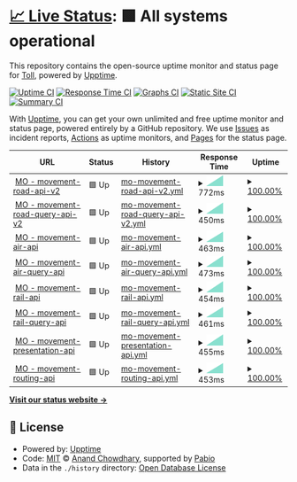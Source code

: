 # [📈 Live Status](https://demo.upptime.js.org): <!--live status--> **🟩 All systems operational**

This repository contains the open-source uptime monitor and status page for [Toll](https://www.toll.no), powered by [Upptime](https://github.com/upptime/upptime).

[![Uptime CI](https://github.com/toll/toll-api-status/workflows/Uptime%20CI/badge.svg)](https://github.com/toll/toll-api-status/actions?query=workflow%3A%22Uptime+CI%22)
[![Response Time CI](https://github.com/toll/toll-api-status/workflows/Response%20Time%20CI/badge.svg)](https://github.com/toll/toll-api-status/actions?query=workflow%3A%22Response+Time+CI%22)
[![Graphs CI](https://github.com/toll/toll-api-status/workflows/Graphs%20CI/badge.svg)](https://github.com/toll/toll-api-status/actions?query=workflow%3A%22Graphs+CI%22)
[![Static Site CI](https://github.com/toll/toll-api-status/workflows/Static%20Site%20CI/badge.svg)](https://github.com/toll/toll-api-status/actions?query=workflow%3A%22Static+Site+CI%22)
[![Summary CI](https://github.com/toll/toll-api-status/workflows/Summary%20CI/badge.svg)](https://github.com/toll/toll-api-status/actions?query=workflow%3A%22Summary+CI%22)

With [Upptime](https://upptime.js.org), you can get your own unlimited and free uptime monitor and status page, powered entirely by a GitHub repository. We use [Issues](https://github.com/toll/toll-api-status/issues) as incident reports, [Actions](https://github.com/toll/toll-api-status/actions) as uptime monitors, and [Pages](https://demo.upptime.js.org) for the status page.

<!--start: status pages-->
<!-- This summary is generated by Upptime (https://github.com/upptime/upptime) -->
<!-- Do not edit this manually, your changes will be overwritten -->
<!-- prettier-ignore -->
| URL | Status | History | Response Time | Uptime |
| --- | ------ | ------- | ------------- | ------ |
| <img alt="" src="https://icons.duckduckgo.com/ip3/api.toll.no.ico" height="13"> [MO - movement-road-api-v2](https://api.toll.no/api/movement/road/v2/swagger-ui/index.html) | 🟩 Up | [mo-movement-road-api-v2.yml](https://github.com/toll/toll-api-status/commits/HEAD/history/mo-movement-road-api-v2.yml) | <details><summary><img alt="Response time graph" src="./graphs/mo-movement-road-api-v2/response-time-week.png" height="20"> 772ms</summary><br><a href="https://demo.upptime.js.org/history/mo-movement-road-api-v2"><img alt="Response time 772" src="https://img.shields.io/endpoint?url=https%3A%2F%2Fraw.githubusercontent.com%2Ftoll%2Ftoll-api-status%2FHEAD%2Fapi%2Fmo-movement-road-api-v2%2Fresponse-time.json"></a><br><a href="https://demo.upptime.js.org/history/mo-movement-road-api-v2"><img alt="24-hour response time 772" src="https://img.shields.io/endpoint?url=https%3A%2F%2Fraw.githubusercontent.com%2Ftoll%2Ftoll-api-status%2FHEAD%2Fapi%2Fmo-movement-road-api-v2%2Fresponse-time-day.json"></a><br><a href="https://demo.upptime.js.org/history/mo-movement-road-api-v2"><img alt="7-day response time 772" src="https://img.shields.io/endpoint?url=https%3A%2F%2Fraw.githubusercontent.com%2Ftoll%2Ftoll-api-status%2FHEAD%2Fapi%2Fmo-movement-road-api-v2%2Fresponse-time-week.json"></a><br><a href="https://demo.upptime.js.org/history/mo-movement-road-api-v2"><img alt="30-day response time 772" src="https://img.shields.io/endpoint?url=https%3A%2F%2Fraw.githubusercontent.com%2Ftoll%2Ftoll-api-status%2FHEAD%2Fapi%2Fmo-movement-road-api-v2%2Fresponse-time-month.json"></a><br><a href="https://demo.upptime.js.org/history/mo-movement-road-api-v2"><img alt="1-year response time 772" src="https://img.shields.io/endpoint?url=https%3A%2F%2Fraw.githubusercontent.com%2Ftoll%2Ftoll-api-status%2FHEAD%2Fapi%2Fmo-movement-road-api-v2%2Fresponse-time-year.json"></a></details> | <details><summary><a href="https://demo.upptime.js.org/history/mo-movement-road-api-v2">100.00%</a></summary><a href="https://demo.upptime.js.org/history/mo-movement-road-api-v2"><img alt="All-time uptime 100.00%" src="https://img.shields.io/endpoint?url=https%3A%2F%2Fraw.githubusercontent.com%2Ftoll%2Ftoll-api-status%2FHEAD%2Fapi%2Fmo-movement-road-api-v2%2Fuptime.json"></a><br><a href="https://demo.upptime.js.org/history/mo-movement-road-api-v2"><img alt="24-hour uptime 100.00%" src="https://img.shields.io/endpoint?url=https%3A%2F%2Fraw.githubusercontent.com%2Ftoll%2Ftoll-api-status%2FHEAD%2Fapi%2Fmo-movement-road-api-v2%2Fuptime-day.json"></a><br><a href="https://demo.upptime.js.org/history/mo-movement-road-api-v2"><img alt="7-day uptime 100.00%" src="https://img.shields.io/endpoint?url=https%3A%2F%2Fraw.githubusercontent.com%2Ftoll%2Ftoll-api-status%2FHEAD%2Fapi%2Fmo-movement-road-api-v2%2Fuptime-week.json"></a><br><a href="https://demo.upptime.js.org/history/mo-movement-road-api-v2"><img alt="30-day uptime 100.00%" src="https://img.shields.io/endpoint?url=https%3A%2F%2Fraw.githubusercontent.com%2Ftoll%2Ftoll-api-status%2FHEAD%2Fapi%2Fmo-movement-road-api-v2%2Fuptime-month.json"></a><br><a href="https://demo.upptime.js.org/history/mo-movement-road-api-v2"><img alt="1-year uptime 100.00%" src="https://img.shields.io/endpoint?url=https%3A%2F%2Fraw.githubusercontent.com%2Ftoll%2Ftoll-api-status%2FHEAD%2Fapi%2Fmo-movement-road-api-v2%2Fuptime-year.json"></a></details>
| <img alt="" src="https://icons.duckduckgo.com/ip3/api.toll.no.ico" height="13"> [MO - movement-road-query-api-v2](https://api.toll.no/api/movement/road/status/v2/swagger-ui/index.html) | 🟩 Up | [mo-movement-road-query-api-v2.yml](https://github.com/toll/toll-api-status/commits/HEAD/history/mo-movement-road-query-api-v2.yml) | <details><summary><img alt="Response time graph" src="./graphs/mo-movement-road-query-api-v2/response-time-week.png" height="20"> 450ms</summary><br><a href="https://demo.upptime.js.org/history/mo-movement-road-query-api-v2"><img alt="Response time 450" src="https://img.shields.io/endpoint?url=https%3A%2F%2Fraw.githubusercontent.com%2Ftoll%2Ftoll-api-status%2FHEAD%2Fapi%2Fmo-movement-road-query-api-v2%2Fresponse-time.json"></a><br><a href="https://demo.upptime.js.org/history/mo-movement-road-query-api-v2"><img alt="24-hour response time 450" src="https://img.shields.io/endpoint?url=https%3A%2F%2Fraw.githubusercontent.com%2Ftoll%2Ftoll-api-status%2FHEAD%2Fapi%2Fmo-movement-road-query-api-v2%2Fresponse-time-day.json"></a><br><a href="https://demo.upptime.js.org/history/mo-movement-road-query-api-v2"><img alt="7-day response time 450" src="https://img.shields.io/endpoint?url=https%3A%2F%2Fraw.githubusercontent.com%2Ftoll%2Ftoll-api-status%2FHEAD%2Fapi%2Fmo-movement-road-query-api-v2%2Fresponse-time-week.json"></a><br><a href="https://demo.upptime.js.org/history/mo-movement-road-query-api-v2"><img alt="30-day response time 450" src="https://img.shields.io/endpoint?url=https%3A%2F%2Fraw.githubusercontent.com%2Ftoll%2Ftoll-api-status%2FHEAD%2Fapi%2Fmo-movement-road-query-api-v2%2Fresponse-time-month.json"></a><br><a href="https://demo.upptime.js.org/history/mo-movement-road-query-api-v2"><img alt="1-year response time 450" src="https://img.shields.io/endpoint?url=https%3A%2F%2Fraw.githubusercontent.com%2Ftoll%2Ftoll-api-status%2FHEAD%2Fapi%2Fmo-movement-road-query-api-v2%2Fresponse-time-year.json"></a></details> | <details><summary><a href="https://demo.upptime.js.org/history/mo-movement-road-query-api-v2">100.00%</a></summary><a href="https://demo.upptime.js.org/history/mo-movement-road-query-api-v2"><img alt="All-time uptime 100.00%" src="https://img.shields.io/endpoint?url=https%3A%2F%2Fraw.githubusercontent.com%2Ftoll%2Ftoll-api-status%2FHEAD%2Fapi%2Fmo-movement-road-query-api-v2%2Fuptime.json"></a><br><a href="https://demo.upptime.js.org/history/mo-movement-road-query-api-v2"><img alt="24-hour uptime 100.00%" src="https://img.shields.io/endpoint?url=https%3A%2F%2Fraw.githubusercontent.com%2Ftoll%2Ftoll-api-status%2FHEAD%2Fapi%2Fmo-movement-road-query-api-v2%2Fuptime-day.json"></a><br><a href="https://demo.upptime.js.org/history/mo-movement-road-query-api-v2"><img alt="7-day uptime 100.00%" src="https://img.shields.io/endpoint?url=https%3A%2F%2Fraw.githubusercontent.com%2Ftoll%2Ftoll-api-status%2FHEAD%2Fapi%2Fmo-movement-road-query-api-v2%2Fuptime-week.json"></a><br><a href="https://demo.upptime.js.org/history/mo-movement-road-query-api-v2"><img alt="30-day uptime 100.00%" src="https://img.shields.io/endpoint?url=https%3A%2F%2Fraw.githubusercontent.com%2Ftoll%2Ftoll-api-status%2FHEAD%2Fapi%2Fmo-movement-road-query-api-v2%2Fuptime-month.json"></a><br><a href="https://demo.upptime.js.org/history/mo-movement-road-query-api-v2"><img alt="1-year uptime 100.00%" src="https://img.shields.io/endpoint?url=https%3A%2F%2Fraw.githubusercontent.com%2Ftoll%2Ftoll-api-status%2FHEAD%2Fapi%2Fmo-movement-road-query-api-v2%2Fuptime-year.json"></a></details>
| <img alt="" src="https://icons.duckduckgo.com/ip3/api.toll.no.ico" height="13"> [MO - movement-air-api](https://api.toll.no/api/movement/air/v1/swagger-ui/index.html) | 🟩 Up | [mo-movement-air-api.yml](https://github.com/toll/toll-api-status/commits/HEAD/history/mo-movement-air-api.yml) | <details><summary><img alt="Response time graph" src="./graphs/mo-movement-air-api/response-time-week.png" height="20"> 463ms</summary><br><a href="https://demo.upptime.js.org/history/mo-movement-air-api"><img alt="Response time 463" src="https://img.shields.io/endpoint?url=https%3A%2F%2Fraw.githubusercontent.com%2Ftoll%2Ftoll-api-status%2FHEAD%2Fapi%2Fmo-movement-air-api%2Fresponse-time.json"></a><br><a href="https://demo.upptime.js.org/history/mo-movement-air-api"><img alt="24-hour response time 463" src="https://img.shields.io/endpoint?url=https%3A%2F%2Fraw.githubusercontent.com%2Ftoll%2Ftoll-api-status%2FHEAD%2Fapi%2Fmo-movement-air-api%2Fresponse-time-day.json"></a><br><a href="https://demo.upptime.js.org/history/mo-movement-air-api"><img alt="7-day response time 463" src="https://img.shields.io/endpoint?url=https%3A%2F%2Fraw.githubusercontent.com%2Ftoll%2Ftoll-api-status%2FHEAD%2Fapi%2Fmo-movement-air-api%2Fresponse-time-week.json"></a><br><a href="https://demo.upptime.js.org/history/mo-movement-air-api"><img alt="30-day response time 463" src="https://img.shields.io/endpoint?url=https%3A%2F%2Fraw.githubusercontent.com%2Ftoll%2Ftoll-api-status%2FHEAD%2Fapi%2Fmo-movement-air-api%2Fresponse-time-month.json"></a><br><a href="https://demo.upptime.js.org/history/mo-movement-air-api"><img alt="1-year response time 463" src="https://img.shields.io/endpoint?url=https%3A%2F%2Fraw.githubusercontent.com%2Ftoll%2Ftoll-api-status%2FHEAD%2Fapi%2Fmo-movement-air-api%2Fresponse-time-year.json"></a></details> | <details><summary><a href="https://demo.upptime.js.org/history/mo-movement-air-api">100.00%</a></summary><a href="https://demo.upptime.js.org/history/mo-movement-air-api"><img alt="All-time uptime 100.00%" src="https://img.shields.io/endpoint?url=https%3A%2F%2Fraw.githubusercontent.com%2Ftoll%2Ftoll-api-status%2FHEAD%2Fapi%2Fmo-movement-air-api%2Fuptime.json"></a><br><a href="https://demo.upptime.js.org/history/mo-movement-air-api"><img alt="24-hour uptime 100.00%" src="https://img.shields.io/endpoint?url=https%3A%2F%2Fraw.githubusercontent.com%2Ftoll%2Ftoll-api-status%2FHEAD%2Fapi%2Fmo-movement-air-api%2Fuptime-day.json"></a><br><a href="https://demo.upptime.js.org/history/mo-movement-air-api"><img alt="7-day uptime 100.00%" src="https://img.shields.io/endpoint?url=https%3A%2F%2Fraw.githubusercontent.com%2Ftoll%2Ftoll-api-status%2FHEAD%2Fapi%2Fmo-movement-air-api%2Fuptime-week.json"></a><br><a href="https://demo.upptime.js.org/history/mo-movement-air-api"><img alt="30-day uptime 100.00%" src="https://img.shields.io/endpoint?url=https%3A%2F%2Fraw.githubusercontent.com%2Ftoll%2Ftoll-api-status%2FHEAD%2Fapi%2Fmo-movement-air-api%2Fuptime-month.json"></a><br><a href="https://demo.upptime.js.org/history/mo-movement-air-api"><img alt="1-year uptime 100.00%" src="https://img.shields.io/endpoint?url=https%3A%2F%2Fraw.githubusercontent.com%2Ftoll%2Ftoll-api-status%2FHEAD%2Fapi%2Fmo-movement-air-api%2Fuptime-year.json"></a></details>
| <img alt="" src="https://icons.duckduckgo.com/ip3/api.toll.no.ico" height="13"> [MO - movement-air-query-api](https://api.toll.no/api/movement/air/status/v1/swagger-ui/index.html) | 🟩 Up | [mo-movement-air-query-api.yml](https://github.com/toll/toll-api-status/commits/HEAD/history/mo-movement-air-query-api.yml) | <details><summary><img alt="Response time graph" src="./graphs/mo-movement-air-query-api/response-time-week.png" height="20"> 473ms</summary><br><a href="https://demo.upptime.js.org/history/mo-movement-air-query-api"><img alt="Response time 473" src="https://img.shields.io/endpoint?url=https%3A%2F%2Fraw.githubusercontent.com%2Ftoll%2Ftoll-api-status%2FHEAD%2Fapi%2Fmo-movement-air-query-api%2Fresponse-time.json"></a><br><a href="https://demo.upptime.js.org/history/mo-movement-air-query-api"><img alt="24-hour response time 473" src="https://img.shields.io/endpoint?url=https%3A%2F%2Fraw.githubusercontent.com%2Ftoll%2Ftoll-api-status%2FHEAD%2Fapi%2Fmo-movement-air-query-api%2Fresponse-time-day.json"></a><br><a href="https://demo.upptime.js.org/history/mo-movement-air-query-api"><img alt="7-day response time 473" src="https://img.shields.io/endpoint?url=https%3A%2F%2Fraw.githubusercontent.com%2Ftoll%2Ftoll-api-status%2FHEAD%2Fapi%2Fmo-movement-air-query-api%2Fresponse-time-week.json"></a><br><a href="https://demo.upptime.js.org/history/mo-movement-air-query-api"><img alt="30-day response time 473" src="https://img.shields.io/endpoint?url=https%3A%2F%2Fraw.githubusercontent.com%2Ftoll%2Ftoll-api-status%2FHEAD%2Fapi%2Fmo-movement-air-query-api%2Fresponse-time-month.json"></a><br><a href="https://demo.upptime.js.org/history/mo-movement-air-query-api"><img alt="1-year response time 473" src="https://img.shields.io/endpoint?url=https%3A%2F%2Fraw.githubusercontent.com%2Ftoll%2Ftoll-api-status%2FHEAD%2Fapi%2Fmo-movement-air-query-api%2Fresponse-time-year.json"></a></details> | <details><summary><a href="https://demo.upptime.js.org/history/mo-movement-air-query-api">100.00%</a></summary><a href="https://demo.upptime.js.org/history/mo-movement-air-query-api"><img alt="All-time uptime 100.00%" src="https://img.shields.io/endpoint?url=https%3A%2F%2Fraw.githubusercontent.com%2Ftoll%2Ftoll-api-status%2FHEAD%2Fapi%2Fmo-movement-air-query-api%2Fuptime.json"></a><br><a href="https://demo.upptime.js.org/history/mo-movement-air-query-api"><img alt="24-hour uptime 100.00%" src="https://img.shields.io/endpoint?url=https%3A%2F%2Fraw.githubusercontent.com%2Ftoll%2Ftoll-api-status%2FHEAD%2Fapi%2Fmo-movement-air-query-api%2Fuptime-day.json"></a><br><a href="https://demo.upptime.js.org/history/mo-movement-air-query-api"><img alt="7-day uptime 100.00%" src="https://img.shields.io/endpoint?url=https%3A%2F%2Fraw.githubusercontent.com%2Ftoll%2Ftoll-api-status%2FHEAD%2Fapi%2Fmo-movement-air-query-api%2Fuptime-week.json"></a><br><a href="https://demo.upptime.js.org/history/mo-movement-air-query-api"><img alt="30-day uptime 100.00%" src="https://img.shields.io/endpoint?url=https%3A%2F%2Fraw.githubusercontent.com%2Ftoll%2Ftoll-api-status%2FHEAD%2Fapi%2Fmo-movement-air-query-api%2Fuptime-month.json"></a><br><a href="https://demo.upptime.js.org/history/mo-movement-air-query-api"><img alt="1-year uptime 100.00%" src="https://img.shields.io/endpoint?url=https%3A%2F%2Fraw.githubusercontent.com%2Ftoll%2Ftoll-api-status%2FHEAD%2Fapi%2Fmo-movement-air-query-api%2Fuptime-year.json"></a></details>
| <img alt="" src="https://icons.duckduckgo.com/ip3/api.toll.no.ico" height="13"> [MO - movement-rail-api](https://api.toll.no/api/movement/rail/v1/swagger-ui/index.html) | 🟩 Up | [mo-movement-rail-api.yml](https://github.com/toll/toll-api-status/commits/HEAD/history/mo-movement-rail-api.yml) | <details><summary><img alt="Response time graph" src="./graphs/mo-movement-rail-api/response-time-week.png" height="20"> 454ms</summary><br><a href="https://demo.upptime.js.org/history/mo-movement-rail-api"><img alt="Response time 454" src="https://img.shields.io/endpoint?url=https%3A%2F%2Fraw.githubusercontent.com%2Ftoll%2Ftoll-api-status%2FHEAD%2Fapi%2Fmo-movement-rail-api%2Fresponse-time.json"></a><br><a href="https://demo.upptime.js.org/history/mo-movement-rail-api"><img alt="24-hour response time 454" src="https://img.shields.io/endpoint?url=https%3A%2F%2Fraw.githubusercontent.com%2Ftoll%2Ftoll-api-status%2FHEAD%2Fapi%2Fmo-movement-rail-api%2Fresponse-time-day.json"></a><br><a href="https://demo.upptime.js.org/history/mo-movement-rail-api"><img alt="7-day response time 454" src="https://img.shields.io/endpoint?url=https%3A%2F%2Fraw.githubusercontent.com%2Ftoll%2Ftoll-api-status%2FHEAD%2Fapi%2Fmo-movement-rail-api%2Fresponse-time-week.json"></a><br><a href="https://demo.upptime.js.org/history/mo-movement-rail-api"><img alt="30-day response time 454" src="https://img.shields.io/endpoint?url=https%3A%2F%2Fraw.githubusercontent.com%2Ftoll%2Ftoll-api-status%2FHEAD%2Fapi%2Fmo-movement-rail-api%2Fresponse-time-month.json"></a><br><a href="https://demo.upptime.js.org/history/mo-movement-rail-api"><img alt="1-year response time 454" src="https://img.shields.io/endpoint?url=https%3A%2F%2Fraw.githubusercontent.com%2Ftoll%2Ftoll-api-status%2FHEAD%2Fapi%2Fmo-movement-rail-api%2Fresponse-time-year.json"></a></details> | <details><summary><a href="https://demo.upptime.js.org/history/mo-movement-rail-api">100.00%</a></summary><a href="https://demo.upptime.js.org/history/mo-movement-rail-api"><img alt="All-time uptime 100.00%" src="https://img.shields.io/endpoint?url=https%3A%2F%2Fraw.githubusercontent.com%2Ftoll%2Ftoll-api-status%2FHEAD%2Fapi%2Fmo-movement-rail-api%2Fuptime.json"></a><br><a href="https://demo.upptime.js.org/history/mo-movement-rail-api"><img alt="24-hour uptime 100.00%" src="https://img.shields.io/endpoint?url=https%3A%2F%2Fraw.githubusercontent.com%2Ftoll%2Ftoll-api-status%2FHEAD%2Fapi%2Fmo-movement-rail-api%2Fuptime-day.json"></a><br><a href="https://demo.upptime.js.org/history/mo-movement-rail-api"><img alt="7-day uptime 100.00%" src="https://img.shields.io/endpoint?url=https%3A%2F%2Fraw.githubusercontent.com%2Ftoll%2Ftoll-api-status%2FHEAD%2Fapi%2Fmo-movement-rail-api%2Fuptime-week.json"></a><br><a href="https://demo.upptime.js.org/history/mo-movement-rail-api"><img alt="30-day uptime 100.00%" src="https://img.shields.io/endpoint?url=https%3A%2F%2Fraw.githubusercontent.com%2Ftoll%2Ftoll-api-status%2FHEAD%2Fapi%2Fmo-movement-rail-api%2Fuptime-month.json"></a><br><a href="https://demo.upptime.js.org/history/mo-movement-rail-api"><img alt="1-year uptime 100.00%" src="https://img.shields.io/endpoint?url=https%3A%2F%2Fraw.githubusercontent.com%2Ftoll%2Ftoll-api-status%2FHEAD%2Fapi%2Fmo-movement-rail-api%2Fuptime-year.json"></a></details>
| <img alt="" src="https://icons.duckduckgo.com/ip3/api.toll.no.ico" height="13"> [MO - movement-rail-query-api](https://api.toll.no/api/movement/rail/status/v1/swagger-ui/index.html) | 🟩 Up | [mo-movement-rail-query-api.yml](https://github.com/toll/toll-api-status/commits/HEAD/history/mo-movement-rail-query-api.yml) | <details><summary><img alt="Response time graph" src="./graphs/mo-movement-rail-query-api/response-time-week.png" height="20"> 461ms</summary><br><a href="https://demo.upptime.js.org/history/mo-movement-rail-query-api"><img alt="Response time 461" src="https://img.shields.io/endpoint?url=https%3A%2F%2Fraw.githubusercontent.com%2Ftoll%2Ftoll-api-status%2FHEAD%2Fapi%2Fmo-movement-rail-query-api%2Fresponse-time.json"></a><br><a href="https://demo.upptime.js.org/history/mo-movement-rail-query-api"><img alt="24-hour response time 461" src="https://img.shields.io/endpoint?url=https%3A%2F%2Fraw.githubusercontent.com%2Ftoll%2Ftoll-api-status%2FHEAD%2Fapi%2Fmo-movement-rail-query-api%2Fresponse-time-day.json"></a><br><a href="https://demo.upptime.js.org/history/mo-movement-rail-query-api"><img alt="7-day response time 461" src="https://img.shields.io/endpoint?url=https%3A%2F%2Fraw.githubusercontent.com%2Ftoll%2Ftoll-api-status%2FHEAD%2Fapi%2Fmo-movement-rail-query-api%2Fresponse-time-week.json"></a><br><a href="https://demo.upptime.js.org/history/mo-movement-rail-query-api"><img alt="30-day response time 461" src="https://img.shields.io/endpoint?url=https%3A%2F%2Fraw.githubusercontent.com%2Ftoll%2Ftoll-api-status%2FHEAD%2Fapi%2Fmo-movement-rail-query-api%2Fresponse-time-month.json"></a><br><a href="https://demo.upptime.js.org/history/mo-movement-rail-query-api"><img alt="1-year response time 461" src="https://img.shields.io/endpoint?url=https%3A%2F%2Fraw.githubusercontent.com%2Ftoll%2Ftoll-api-status%2FHEAD%2Fapi%2Fmo-movement-rail-query-api%2Fresponse-time-year.json"></a></details> | <details><summary><a href="https://demo.upptime.js.org/history/mo-movement-rail-query-api">100.00%</a></summary><a href="https://demo.upptime.js.org/history/mo-movement-rail-query-api"><img alt="All-time uptime 100.00%" src="https://img.shields.io/endpoint?url=https%3A%2F%2Fraw.githubusercontent.com%2Ftoll%2Ftoll-api-status%2FHEAD%2Fapi%2Fmo-movement-rail-query-api%2Fuptime.json"></a><br><a href="https://demo.upptime.js.org/history/mo-movement-rail-query-api"><img alt="24-hour uptime 100.00%" src="https://img.shields.io/endpoint?url=https%3A%2F%2Fraw.githubusercontent.com%2Ftoll%2Ftoll-api-status%2FHEAD%2Fapi%2Fmo-movement-rail-query-api%2Fuptime-day.json"></a><br><a href="https://demo.upptime.js.org/history/mo-movement-rail-query-api"><img alt="7-day uptime 100.00%" src="https://img.shields.io/endpoint?url=https%3A%2F%2Fraw.githubusercontent.com%2Ftoll%2Ftoll-api-status%2FHEAD%2Fapi%2Fmo-movement-rail-query-api%2Fuptime-week.json"></a><br><a href="https://demo.upptime.js.org/history/mo-movement-rail-query-api"><img alt="30-day uptime 100.00%" src="https://img.shields.io/endpoint?url=https%3A%2F%2Fraw.githubusercontent.com%2Ftoll%2Ftoll-api-status%2FHEAD%2Fapi%2Fmo-movement-rail-query-api%2Fuptime-month.json"></a><br><a href="https://demo.upptime.js.org/history/mo-movement-rail-query-api"><img alt="1-year uptime 100.00%" src="https://img.shields.io/endpoint?url=https%3A%2F%2Fraw.githubusercontent.com%2Ftoll%2Ftoll-api-status%2FHEAD%2Fapi%2Fmo-movement-rail-query-api%2Fuptime-year.json"></a></details>
| <img alt="" src="https://icons.duckduckgo.com/ip3/api.toll.no.ico" height="13"> [MO - movement-presentation-api](https://api.toll.no/api/movement/presentation/v1/swagger-ui/index.html) | 🟩 Up | [mo-movement-presentation-api.yml](https://github.com/toll/toll-api-status/commits/HEAD/history/mo-movement-presentation-api.yml) | <details><summary><img alt="Response time graph" src="./graphs/mo-movement-presentation-api/response-time-week.png" height="20"> 455ms</summary><br><a href="https://demo.upptime.js.org/history/mo-movement-presentation-api"><img alt="Response time 455" src="https://img.shields.io/endpoint?url=https%3A%2F%2Fraw.githubusercontent.com%2Ftoll%2Ftoll-api-status%2FHEAD%2Fapi%2Fmo-movement-presentation-api%2Fresponse-time.json"></a><br><a href="https://demo.upptime.js.org/history/mo-movement-presentation-api"><img alt="24-hour response time 455" src="https://img.shields.io/endpoint?url=https%3A%2F%2Fraw.githubusercontent.com%2Ftoll%2Ftoll-api-status%2FHEAD%2Fapi%2Fmo-movement-presentation-api%2Fresponse-time-day.json"></a><br><a href="https://demo.upptime.js.org/history/mo-movement-presentation-api"><img alt="7-day response time 455" src="https://img.shields.io/endpoint?url=https%3A%2F%2Fraw.githubusercontent.com%2Ftoll%2Ftoll-api-status%2FHEAD%2Fapi%2Fmo-movement-presentation-api%2Fresponse-time-week.json"></a><br><a href="https://demo.upptime.js.org/history/mo-movement-presentation-api"><img alt="30-day response time 455" src="https://img.shields.io/endpoint?url=https%3A%2F%2Fraw.githubusercontent.com%2Ftoll%2Ftoll-api-status%2FHEAD%2Fapi%2Fmo-movement-presentation-api%2Fresponse-time-month.json"></a><br><a href="https://demo.upptime.js.org/history/mo-movement-presentation-api"><img alt="1-year response time 455" src="https://img.shields.io/endpoint?url=https%3A%2F%2Fraw.githubusercontent.com%2Ftoll%2Ftoll-api-status%2FHEAD%2Fapi%2Fmo-movement-presentation-api%2Fresponse-time-year.json"></a></details> | <details><summary><a href="https://demo.upptime.js.org/history/mo-movement-presentation-api">100.00%</a></summary><a href="https://demo.upptime.js.org/history/mo-movement-presentation-api"><img alt="All-time uptime 100.00%" src="https://img.shields.io/endpoint?url=https%3A%2F%2Fraw.githubusercontent.com%2Ftoll%2Ftoll-api-status%2FHEAD%2Fapi%2Fmo-movement-presentation-api%2Fuptime.json"></a><br><a href="https://demo.upptime.js.org/history/mo-movement-presentation-api"><img alt="24-hour uptime 100.00%" src="https://img.shields.io/endpoint?url=https%3A%2F%2Fraw.githubusercontent.com%2Ftoll%2Ftoll-api-status%2FHEAD%2Fapi%2Fmo-movement-presentation-api%2Fuptime-day.json"></a><br><a href="https://demo.upptime.js.org/history/mo-movement-presentation-api"><img alt="7-day uptime 100.00%" src="https://img.shields.io/endpoint?url=https%3A%2F%2Fraw.githubusercontent.com%2Ftoll%2Ftoll-api-status%2FHEAD%2Fapi%2Fmo-movement-presentation-api%2Fuptime-week.json"></a><br><a href="https://demo.upptime.js.org/history/mo-movement-presentation-api"><img alt="30-day uptime 100.00%" src="https://img.shields.io/endpoint?url=https%3A%2F%2Fraw.githubusercontent.com%2Ftoll%2Ftoll-api-status%2FHEAD%2Fapi%2Fmo-movement-presentation-api%2Fuptime-month.json"></a><br><a href="https://demo.upptime.js.org/history/mo-movement-presentation-api"><img alt="1-year uptime 100.00%" src="https://img.shields.io/endpoint?url=https%3A%2F%2Fraw.githubusercontent.com%2Ftoll%2Ftoll-api-status%2FHEAD%2Fapi%2Fmo-movement-presentation-api%2Fuptime-year.json"></a></details>
| <img alt="" src="https://icons.duckduckgo.com/ip3/api.toll.no.ico" height="13"> [MO - movement-routing-api](https://api.toll.no/api/movement/routing/v1/swagger-ui/index.html) | 🟩 Up | [mo-movement-routing-api.yml](https://github.com/toll/toll-api-status/commits/HEAD/history/mo-movement-routing-api.yml) | <details><summary><img alt="Response time graph" src="./graphs/mo-movement-routing-api/response-time-week.png" height="20"> 453ms</summary><br><a href="https://demo.upptime.js.org/history/mo-movement-routing-api"><img alt="Response time 453" src="https://img.shields.io/endpoint?url=https%3A%2F%2Fraw.githubusercontent.com%2Ftoll%2Ftoll-api-status%2FHEAD%2Fapi%2Fmo-movement-routing-api%2Fresponse-time.json"></a><br><a href="https://demo.upptime.js.org/history/mo-movement-routing-api"><img alt="24-hour response time 453" src="https://img.shields.io/endpoint?url=https%3A%2F%2Fraw.githubusercontent.com%2Ftoll%2Ftoll-api-status%2FHEAD%2Fapi%2Fmo-movement-routing-api%2Fresponse-time-day.json"></a><br><a href="https://demo.upptime.js.org/history/mo-movement-routing-api"><img alt="7-day response time 453" src="https://img.shields.io/endpoint?url=https%3A%2F%2Fraw.githubusercontent.com%2Ftoll%2Ftoll-api-status%2FHEAD%2Fapi%2Fmo-movement-routing-api%2Fresponse-time-week.json"></a><br><a href="https://demo.upptime.js.org/history/mo-movement-routing-api"><img alt="30-day response time 453" src="https://img.shields.io/endpoint?url=https%3A%2F%2Fraw.githubusercontent.com%2Ftoll%2Ftoll-api-status%2FHEAD%2Fapi%2Fmo-movement-routing-api%2Fresponse-time-month.json"></a><br><a href="https://demo.upptime.js.org/history/mo-movement-routing-api"><img alt="1-year response time 453" src="https://img.shields.io/endpoint?url=https%3A%2F%2Fraw.githubusercontent.com%2Ftoll%2Ftoll-api-status%2FHEAD%2Fapi%2Fmo-movement-routing-api%2Fresponse-time-year.json"></a></details> | <details><summary><a href="https://demo.upptime.js.org/history/mo-movement-routing-api">100.00%</a></summary><a href="https://demo.upptime.js.org/history/mo-movement-routing-api"><img alt="All-time uptime 100.00%" src="https://img.shields.io/endpoint?url=https%3A%2F%2Fraw.githubusercontent.com%2Ftoll%2Ftoll-api-status%2FHEAD%2Fapi%2Fmo-movement-routing-api%2Fuptime.json"></a><br><a href="https://demo.upptime.js.org/history/mo-movement-routing-api"><img alt="24-hour uptime 100.00%" src="https://img.shields.io/endpoint?url=https%3A%2F%2Fraw.githubusercontent.com%2Ftoll%2Ftoll-api-status%2FHEAD%2Fapi%2Fmo-movement-routing-api%2Fuptime-day.json"></a><br><a href="https://demo.upptime.js.org/history/mo-movement-routing-api"><img alt="7-day uptime 100.00%" src="https://img.shields.io/endpoint?url=https%3A%2F%2Fraw.githubusercontent.com%2Ftoll%2Ftoll-api-status%2FHEAD%2Fapi%2Fmo-movement-routing-api%2Fuptime-week.json"></a><br><a href="https://demo.upptime.js.org/history/mo-movement-routing-api"><img alt="30-day uptime 100.00%" src="https://img.shields.io/endpoint?url=https%3A%2F%2Fraw.githubusercontent.com%2Ftoll%2Ftoll-api-status%2FHEAD%2Fapi%2Fmo-movement-routing-api%2Fuptime-month.json"></a><br><a href="https://demo.upptime.js.org/history/mo-movement-routing-api"><img alt="1-year uptime 100.00%" src="https://img.shields.io/endpoint?url=https%3A%2F%2Fraw.githubusercontent.com%2Ftoll%2Ftoll-api-status%2FHEAD%2Fapi%2Fmo-movement-routing-api%2Fuptime-year.json"></a></details>

<!--end: status pages-->

[**Visit our status website →**](https://demo.upptime.js.org)

## 📄 License

- Powered by: [Upptime](https://github.com/upptime/upptime)
- Code: [MIT](./LICENSE) © [Anand Chowdhary](https://anandchowdhary.com), supported by [Pabio](https://pabio.com)
- Data in the `./history` directory: [Open Database License](https://opendatacommons.org/licenses/odbl/1-0/)
